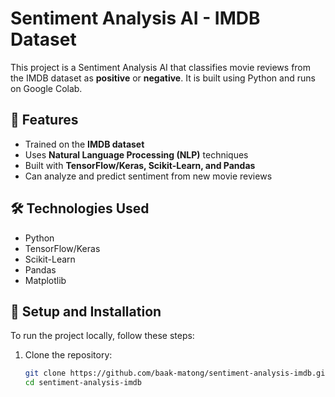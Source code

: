# Sentiment Analysis AI - IMDB Dataset 

This project is a Sentiment Analysis AI that classifies movie reviews from the IMDB dataset as **positive** or **negative**. It is built using Python and runs on Google Colab.

## 🚀 Features
- Trained on the **IMDB dataset**  
- Uses **Natural Language Processing (NLP)** techniques  
- Built with **TensorFlow/Keras, Scikit-Learn, and Pandas**  
- Can analyze and predict sentiment from new movie reviews  

## 🛠️ Technologies Used
- Python  
- TensorFlow/Keras  
- Scikit-Learn  
- Pandas  
- Matplotlib  

## 📌 Setup and Installation
To run the project locally, follow these steps:

1. Clone the repository:
   ```sh
   git clone https://github.com/baak-matong/sentiment-analysis-imdb.git
   cd sentiment-analysis-imdb

